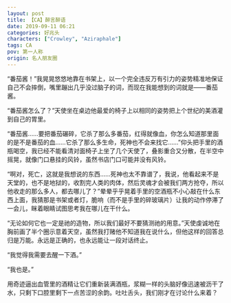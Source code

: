 ```yaml
---
layout: post
title: 【CA】醉言醉语
date: 2019-09-11 06:21
categories: 好兆头
characters: ["Crowley", "Aziraphale"]
tags: CA
pov: 第一人称
origin: 名人朋友圈
---
```


“番茄酱！”我晃晃悠悠地靠在书架上，以一个完全违反万有引力的姿势精准地保证自己不会摔倒，嘴里蹦出几乎没过脑子的词，而现在我能想到的词就是——番茄酱。

“番茄酱怎么了？”天使坐在桌边他最爱的椅子上以相同的姿势把上个世纪的美酒灌到自己的胃里。

“番茄酱……要把番茄碾碎，它杀了那么多番茄，红得就像血，你怎么知道那里面的是不是番茄的血……它杀了那么多生命，死神也不会来找它……”仰头把手里的酒瓶喝空，我已经不能看清对面椅子上坐了几个天使了，叠影重合又分散，在半空中摇晃，就像门口悬挂的风铃，虽然书店门口可能并没有风铃。

“啊对，死亡，这就是我想说的东西……死神也太不靠谱了，我说，他看起来不是天堂的，也不是地狱的，收割完人类的肉体，然后灵魂才会被我们两方抢夺，所以他收走的那么多人，都去哪儿了？”晕晕乎乎晃着手里的空酒瓶不小心敲在什么东西上面，我猜那是书架或者灯，脆响（而不是手里的碎玻璃片）让我的动作停滞了一会儿，眯着眼睛试图思考我在哪儿在干什么。

“无论如何它也一定是祂的造物，所以我们最好不要猜测祂的用意。”天使虔诚地在胸前画了半个圈示意着天空，虽然我打赌他不知道我在说什么，但他这样的回答总归是万能。永远是正确的，也永远能让一段对话终止。

“我觉得我需要去醒一下酒。”

“我也是。”

用奇迹逼出血管里的酒精让它们重新装满酒瓶，浆糊一样的头脑好像迅速被沥干了水，只剩下口腔里剩下一点苦涩的余韵。吐吐舌头，我们刚才在讨论什么来着？
